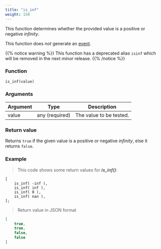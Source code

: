 ```yaml
---
title: "is_inf"
weight: 150
---
```


This function determines whether the provided value is a positive or negative *infinity*.

This function does *not* generate an [event](../../overview/events).

{{% notice warning %}}
This function has a deprecated alias `isinf` which will be removed in the next *minor* release.
{{% /notice %}}

### Function

`is_inf(value)`

### Arguments

Argument | Type | Description
-------- | ---- | -----------
value | any (required) | The value to be tested.

### Return value

Returns `true` if the given value is a positive or negative *infinity*, else it returns `false`.

### Example

> This code shows some return values for ***is_inf()***:

```thingsdb,json_response
[
    is_inf( -inf ),
    is_inf( inf ),
    is_inf( 0 ),
    is_inf( nan ),
];
```

> Return value in JSON format

```json
[
    true,
    true,
    false,
    false
]
```
